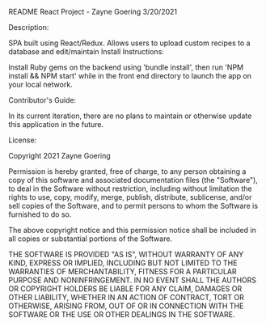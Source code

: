 README React Project - Zayne Goering 3/20/2021

Description:

SPA built using React/Redux. Allows users to upload custom recipes to a database and edit/maintain 
Install Instructions:

Install Ruby gems on the backend using 'bundle install', then run 'NPM install && NPM start' while in the front end directory to launch the app on your local network.

Contributor's Guide:

In its current iteration, there are no plans to maintain or otherwise update this application in the future.

License:

Copyright 2021 Zayne Goering

Permission is hereby granted, free of charge, to any person obtaining a copy of this software and associated documentation files (the "Software"), to deal in the Software without restriction, including without limitation the rights to use, copy, modify, merge, publish, distribute, sublicense, and/or sell copies of the Software, and to permit persons to whom the Software is furnished to do so.

The above copyright notice and this permission notice shall be included in all copies or substantial portions of the Software.

THE SOFTWARE IS PROVIDED "AS IS", WITHOUT WARRANTY OF ANY KIND, EXPRESS OR IMPLIED, INCLUDING BUT NOT LIMITED TO THE WARRANTIES OF MERCHANTABILITY, FITNESS FOR A PARTICULAR PURPOSE AND NONINFRINGEMENT. IN NO EVENT SHALL THE AUTHORS OR COPYRIGHT HOLDERS BE LIABLE FOR ANY CLAIM, DAMAGES OR OTHER LIABILITY, WHETHER IN AN ACTION OF CONTRACT, TORT OR OTHERWISE, ARISING FROM, OUT OF OR IN CONNECTION WITH THE SOFTWARE OR THE USE OR OTHER DEALINGS IN THE SOFTWARE.
